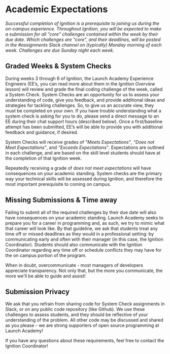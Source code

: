 # Academic Expectations
_Successful completion of Ignition is a prerequisite to joining us during the on-campus experience. Throughout Ignition, you will be expected to make a submission for all “core” challenges contained within the week by their due date. Which challenges are “core”, and their deadlines, will be posted in the #assignments Slack channel on (typically) Monday morning of each week. Challenges are due Sunday night each week._


## Graded Weeks & System Checks
During weeks 3 through 6 of Ignition, the Launch Academy Experience Engineers (EE’s, you can read more about them in the *Ignition Overview* lesson) will review and grade the final coding challenge of the week, called a System Check. System Checks are an opportunity for us to assess your understanding of code, give you feedback, and provide additional ideas and strategies for tackling challenges. So, to give us an accurate view, they must be completed on your own. If you have trouble understanding what a system check is asking for you to do, please send a direct message to an EE during their chat support hours (described below). Once a first/baseline attempt has been submitted, EE’s will be able to provide you with additional feedback and guidance, if desired.

System Checks will receive grades of *“Meets Expectations”*, *“Does not Meet Expectations”*, and *“Exceeds Expectations”*. Expectations are outlined in each challenge, and are based on the skill level students should have at the completion of that Ignition week.

Repeatedly receiving a grade of *does not meet expectations* will have consequences on your academic standing. System checks are the primary way your technical skills will be assessed during Ignition, and therefore the most important prerequisite to coming on campus.


## Missing Submissions & Time away
Failing to submit all of the required challenges by their due date will also have consequences on your academic standing. Launch Academy seeks to prepare you for a career in programming and, as such, we try to mimic what that career will look like. By that guideline, we ask that students treat any time off or missed deadlines as they would in a professional setting: by communicating early and often with their manager (in this case, the Ignition Coordinator). Students should also communicate with the Ignition Coordinator regarding any time off or schedule conflicts they may have for the on campus portion of the program.

When in doubt, overcommunicate - most managers of developers appreciate transparency. Not only that, but the more you communicate, the more we'll be able to guide and assist!


## Submission Privacy
We ask that you refrain from sharing code for System Check assignments in Slack, or on any public code repository (like Github). We use these challenges to assess students, and they should be reflective of your understanding of the problem. All other code may be discussed and shared as you please - we are strong supporters of open source programming at Launch Academy!

If you have any questions about these requirements, feel free to contact the Ignition Coordinator!
